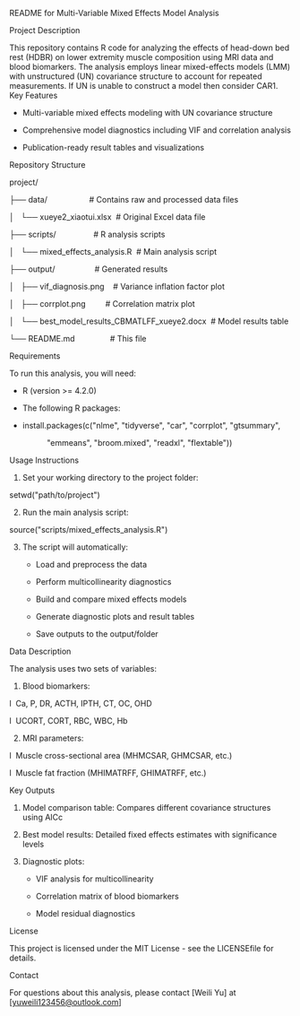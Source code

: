 README for Multi-Variable Mixed Effects Model Analysis

&#x20;

Project Description

This repository contains R code for analyzing the effects of head-down bed rest (HDBR) on lower extremity muscle composition using MRI data and blood biomarkers. The analysis employs linear mixed-effects models (LMM) with unstructured (UN) covariance structure to account for repeated measurements. If UN is unable to construct a model then consider CAR1. 
Key Features

* Multi-variable mixed effects modeling with UN covariance structure

* Comprehensive model diagnostics including VIF and correlation analysis

* Publication-ready result tables and visualizations

Repository Structure

project/

├── data/                   # Contains raw and processed data files

│   └── xueye2_xiaotui.xlsx  # Original Excel data file

├── scripts/                 # R analysis scripts

│   └── mixed_effects_analysis.R  # Main analysis script

├── output/                  # Generated results

│   ├── vif_diagnosis.png    # Variance inflation factor plot

│   ├── corrplot.png         # Correlation matrix plot

│   └── best_model_results_CBMATLFF_xueye2.docx  # Model results table

└── README.md                # This file

Requirements

To run this analysis, you will need:

* R (version >= 4.2.0)

* The following R packages:

* install.packages(c("nlme", "tidyverse", "car", "corrplot", "gtsummary",

                 "emmeans", "broom.mixed", "readxl", "flextable"))

Usage Instructions

1. Set your working directory to the project folder:

setwd("path/to/project")

2. Run the main analysis script:

source("scripts/mixed_effects_analysis.R")

3. The script will automatically:

   * Load and preprocess the data

   * Perform multicollinearity diagnostics

   * Build and compare mixed effects models

   * Generate diagnostic plots and result tables

   * Save outputs to the output/folder

Data Description

The analysis uses two sets of variables:

1. ​​Blood biomarkers​​:

l  Ca, P, DR, ACTH, IPTH, CT, OC, OHD

l  UCORT, CORT, RBC, WBC, Hb

2. ​​MRI parameters​​:

l  Muscle cross-sectional area (MHMCSAR, GHMCSAR, etc.)

l  Muscle fat fraction (MHIMATRFF, GHIMATRFF, etc.)

Key Outputs

1. ​​Model comparison table​​: Compares different covariance structures using AICc

2. ​​Best model results​​: Detailed fixed effects estimates with significance levels

3. ​​Diagnostic plots​​:

   * VIF analysis for multicollinearity

   * Correlation matrix of blood biomarkers

   * Model residual diagnostics

License

This project is licensed under the MIT License - see the LICENSEfile for details.

Contact

For questions about this analysis, please contact [Weili Yu] at [yuweili123456@outlook.com]
